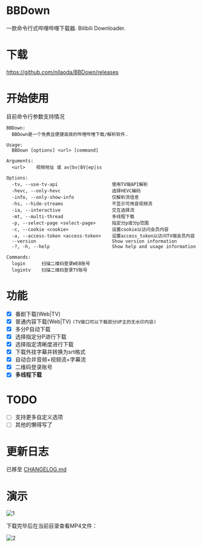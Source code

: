# BBDown
一款命令行式哔哩哔哩下载器. Bilibili Downloader.

# 下载
https://github.com/nilaoda/BBDown/releases

# 开始使用
目前命令行参数支持情况
```
BBDown:
  BBDown是一个免费且便捷高效的哔哩哔哩下载/解析软件.

Usage:
  BBDown [options] <url> [command]

Arguments:
  <url>    视频地址 或 av|bv|BV|ep|ss

Options:
  -tv, --use-tv-api                    使用TV端API解析
  -hevc, --only-hevc                   选择HEVC编码
  -info, --only-show-info              仅解析流信息
  -hs, --hide-streams                  不显示可用音视频流
  -ia, --interactive                   交互选择流
  -mt, --multi-thread                  多线程下载
  -p, --select-page <select-page>      指定分p或分p范围
  -c, --cookie <cookie>                设置cookie以访问会员内容
  -a, --access-token <access-token>    设置access_token以访问TV端会员内容
  --version                            Show version information
  -?, -h, --help                       Show help and usage information

Commands:
  login      扫描二维码登录WEB账号
  logintv    扫描二维码登录TV账号
```

# 功能
- [x] 番剧下载(Web|TV)
- [x] 普通内容下载(Web|TV) `(TV接口可以下载部分UP主的无水印内容)`
- [x] 多分P自动下载
- [x] 选择指定分P进行下载
- [x] 选择指定清晰度进行下载
- [x] 下载外挂字幕并转换为srt格式
- [x] 自动合并音频+视频流+字幕流
- [x] 二维码登录账号
- [x] **多线程下载**

# TODO
- [ ] 支持更多自定义选项
- [ ] 其他的懒得写了

# 更新日志
已移至 [CHANGELOG.md](CHANGELOG.md)

# 演示
![1](https://user-images.githubusercontent.com/20772925/88686407-a2001480-d129-11ea-8aac-97a0c71af115.gif)

下载完毕后在当前目录查看MP4文件：

![2](https://user-images.githubusercontent.com/20772925/88478901-5e1cdc00-cf7e-11ea-97c1-154b9226564e.png)
